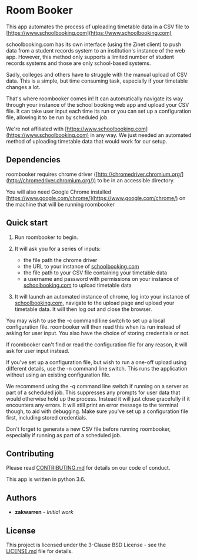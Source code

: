 # Room Booker

This app automates the process of uploading timetable data in a CSV
file to [https://www.schoolbooking.com](https://www.schoolbooking.com)

schoolbooking.com has its own interface (using the Zinet client) to
push data from a student records system to an institution's instance
of the web app. However, this method only supports a limited number
of student records systems and those are only school-based systems.

Sadly, colleges and others have to struggle with the manual upload
of CSV data. This is a simple, but time consuming task, especially
if your timetable changes a lot.

That's where roombooker comes in! It can automatically navigate its
way through your instance of the school booking web app and upload
your CSV file. It can take user input each time its run or you can
set up a configuration file, allowing it to be run by scheduled job.

We're not affiliated with [https://www.schoolbooking.com](https://www.schoolbooking.com) in any way.
We just needed an automated method of uploading timetable data that
would work for our setup.

## Dependencies

roombooker requires chrome driver ([http://chromedriver.chromium.org/](http://chromedriver.chromium.org/))
to be in an accessible directory.

You will also need Google Chrome installed [https://www.google.com/chrome/](https://www.google.com/chrome/)
on the machine that will be running roombooker

## Quick start

1. Run roombooker to begin.

2. It will ask you for a series of inputs:
    * the file path the chrome driver
    * the URL to your instance of [schoolbooking.com](https://www.schoolbooking.com)
    * the file path to your CSV file containing your timetable data
    * a username and password with permissions on your instance
      of [schoolbooking.com](https://www.schoolbooking.com) to upload timetable data

3. It will launch an automated instance of chrome, log into your
   instance of [schoolbooking.com](https://www.schoolbooking.com), navigate to the upload page
   and upload your timetable data. It will then log out and close
   the browser.

You may wish to use the -c command line switch to set up a local
configuration file. roombooker will then read this when its run
instead of asking for user input. You also have the choice of
storing credentials or not.

If roombooker can't find or read the configuration file for any
reason, it will ask for user input instead.

If you've set up a configuration file, but wish to run a one-off
upload using different details, use the -n command line switch.
This runs the application without using an existing configuration
file.

We recommend using the -q command line switch if running on a
server as part of a scheduled job. This suppresses any prompts
for user data that would otherwise hold up the process. Instead
it will just close gracefully if it encounters any errors. It
will still print an error message to the terminal though, to aid
with debugging. Make sure you've set up a configuration file first,
including stored credentials.

Don't forget to generate a new CSV file before running roombooker,
especially if running as part of a scheduled job.

## Contributing

Please read [CONTRIBUTING.md](CONTRIBUTING.md) for details on our
code of conduct.

This app is written in python 3.6.

## Authors

* **zakwarren** - *Initial work*

## License

This project is licensed under the 3-Clause BSD License - see
the [LICENSE.md](LICENSE.md) file for details.
